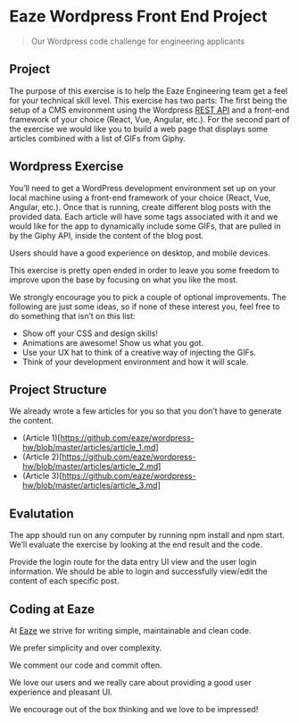 # Eaze Wordpress Front End Project

> Our Wordpress code challenge for engineering applicants

## Project

The purpose of this exercise is to help the Eaze Engineering team get a feel for your technical skill level. This exercise has two parts: The first being the setup of a CMS environment using the Wordpress [REST API](https://developer.wordpress.org/rest-api/) and a front-end framework of your choice (React, Vue, Angular, etc.). For the second part of the exercise we would like you to build a web page that displays some articles combined with a list of GIFs from Giphy.

## Wordpress Exercise

You’ll need to get a WordPress development environment set up on your local machine using a front-end framework of your choice (React, Vue, Angular, etc.). Once that is running, create different blog posts with the provided data. Each article will have some tags associated with it and we would like for the app to dynamically include some GIFs, that are pulled in by the Giphy API, inside the content of the blog post.

Users should have a good experience on desktop, and mobile devices.

This exercise is pretty open ended in order to leave you some freedom to improve upon the base by focusing on what you like the most.

We strongly encourage you to pick a couple of optional improvements. The following are just some ideas, so if none of these interest you, feel free to do something that isn’t on this list:

- Show off your CSS and design skills!
- Animations are awesome! Show us what you got.
- Use your UX hat to think of a creative way of injecting the GIFs.
- Think of your development environment and how it will scale.

## Project Structure

We already wrote a few articles for you so that you don’t have to generate the content.

- (Article 1)[https://github.com/eaze/wordpress-hw/blob/master/articles/article_1.md]
- (Article 2)[https://github.com/eaze/wordpress-hw/blob/master/articles/article_2.md]
- (Article 3)[https://github.com/eaze/wordpress-hw/blob/master/articles/article_3.md]

## Evalutation

The app should run on any computer by running npm install and npm start. We’ll evaluate the exercise by looking at the end result and the code.

Provide the login route for the data entry UI view and the user login information. We should be able to login and successfully view/edit the content of each specific post.


## Coding at Eaze

At [Eaze](https://www.eaze.com) we strive for writing simple, maintainable and clean code.

We prefer simplicity and over complexity.

We comment our code and commit often.

We love our users and we really care about providing a good user experience and pleasant UI.

We encourage out of the box thinking and we love to be impressed!